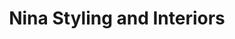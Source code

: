 ---
title: "Nina Styling and Interiors"
url: /rhinecliff/nina-styling-and-interiors/
shop: interior decoration
---